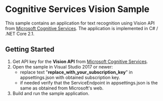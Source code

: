 # Cognitive Services Vision Sample

This sample contains an application for text recognition using Vision API from [Microsoft Cognitive Services](https://azure.microsoft.com/en-us/services/cognitive-services/). The application is implemented in C# / .NET Core 2.1.

## Getting Started

1. Get API key for the **Vision API** from [Microsoft Cognitive Services](https://azure.microsoft.com/en-us/services/cognitive-services/).
2. Open the sample in Visual Studio 2017 or newer:
    - replace text "**replace_with_your_subscription_key**" in appsettings.json with obtained subscription key.
    - if needed verify that the ServiceEndpoint in appsettings.json is the same as obtained from Microsoft's web.
3. Build and run the sample application.
